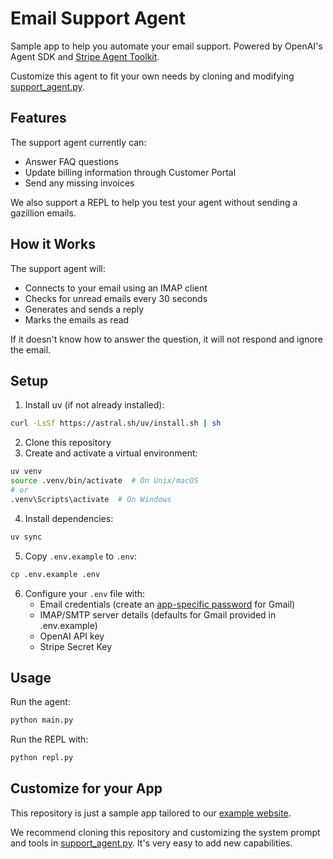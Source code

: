 # Email Support Agent

Sample app to help you automate your email support. Powered by OpenAI's Agent SDK and [Stripe Agent Toolkit](https://github.com/stripe/agent-toolkit).

Customize this agent to fit your own needs by cloning and modifying [support_agent.py](./support_agent.py).

## Features

The support agent currently can:

- Answer FAQ questions
- Update billing information through Customer Portal
- Send any missing invoices

We also support a REPL to help you test your agent without sending a gazillion emails.

## How it Works

The support agent will:

- Connects to your email using an IMAP client
- Checks for unread emails every 30 seconds
- Generates and sends a reply
- Marks the emails as read

If it doesn't know how to answer the question, it will not respond and ignore the email.

## Setup

1. Install uv (if not already installed):

```bash
curl -LsSf https://astral.sh/uv/install.sh | sh
```

2. Clone this repository
3. Create and activate a virtual environment:

```bash
uv venv
source .venv/bin/activate  # On Unix/macOS
# or
.venv\Scripts\activate  # On Windows
```

4. Install dependencies:

```bash
uv sync
```

5. Copy `.env.example` to `.env`:

```bash
cp .env.example .env
```

6. Configure your `.env` file with:
   - Email credentials (create an [app-specific password](https://support.google.com/accounts/answer/185833) for Gmail)
   - IMAP/SMTP server details (defaults for Gmail provided in .env.example)
   - OpenAI API key
   - Stripe Secret Key

## Usage

Run the agent:

```bash
python main.py
```

Run the REPL with:

```bash
python repl.py
```

## Customize for your App

This repository is just a sample app tailored to our [example website](http://standupjack.com).

We recommend cloning this repository and customizing the system prompt and tools in [support_agent.py](./support_agent.py). It's very easy to add new capabilities.
